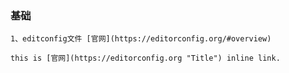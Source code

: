 ### 基础
    1、editconfig文件 [官网](https://editorconfig.org/#overview)
    
    this is [官网](https://editorconfig.org "Title") inline link.